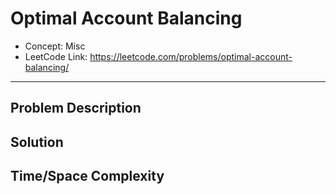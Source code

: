 # Optimal Account Balancing

- Concept: Misc
- LeetCode Link: https://leetcode.com/problems/optimal-account-balancing/

---

## Problem Description

## Solution

## Time/Space Complexity

